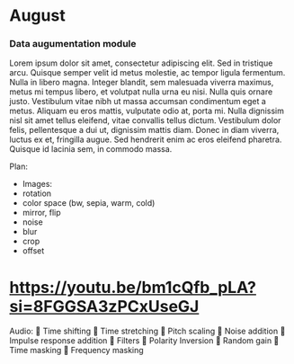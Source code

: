 # August
### Data augumentation module

Lorem ipsum dolor sit amet, consectetur adipiscing elit. Sed in tristique arcu. Quisque semper velit id metus molestie, ac tempor ligula fermentum. Nulla in libero magna. Integer blandit, sem malesuada viverra maximus, metus mi tempus libero, et volutpat nulla urna eu nisi. Nulla quis ornare justo. Vestibulum vitae nibh ut massa accumsan condimentum eget a metus. Aliquam eu eros mattis, vulputate odio at, porta mi. Nulla dignissim nisl sit amet tellus eleifend, vitae convallis tellus dictum. Vestibulum dolor felis, pellentesque a dui ut, dignissim mattis diam. Donec in diam viverra, luctus ex et, fringilla augue. Sed hendrerit enim ac eros eleifend pharetra. Quisque id lacinia sem, in commodo massa.


Plan:
* Images:
* rotation
* color space (bw, sepia, warm, cold)
* mirror, flip
* noise
* blur
* crop
* offset

# https://youtu.be/bm1cQfb_pLA?si=8FGGSA3zPCxUseGJ
 Audio:
📌 Time shifting
📌 Time stretching
📌 Pitch scaling
📌 Noise addition
📌 Impulse response addition
📌 Filters
📌 Polarity Inversion
📌 Random gain
📌Time masking 
📌 Frequency masking